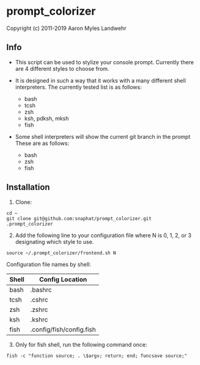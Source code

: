 # prompt_colorizer

Copyright (c) 2011-2019 Aaron Myles Landwehr

Info
-
  * This script can be used to stylize your console prompt. Currently there
    are 4 different styles to choose from.

  * It is designed in such a way that it works with a many different shell
    interpreters. The currently tested list is as follows:
    * bash
    * tcsh
    * zsh
    * ksh, pdksh, mksh
    * fish

  * Some shell interpreters will show the current git branch in the prompt
    These are as follows:
    * bash
    * zsh
    * fish

Installation
-

1. Clone:
```
cd ~
git clone git@github.com:snaphat/prompt_colorizer.git .prompt_colorizer
```

2. Add the following line to your configuration file where N is 0, 1, 2, or 3 designating which style to use.
```
source ~/.prompt_colorizer/frontend.sh N
```
Configuration file names by shell:

| Shell | Config Location          |
| ----- | ------------------------ |
| bash  | .bashrc                  |
| tcsh  | .cshrc                   |
| zsh   | .zshrc                   |
| ksh   | .kshrc                   |
| fish  | .config/fish/config.fish |


3. Only for fish shell, run the following command once:
```
fish -c "function source; . \$argv; return; end; funcsave source;"
```
